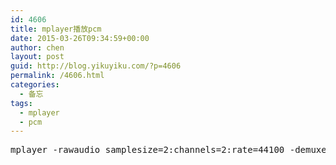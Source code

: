 ```yaml
---
id: 4606
title: mplayer播放pcm
date: 2015-03-26T09:34:59+00:00
author: chen
layout: post
guid: http://blog.yikuyiku.com/?p=4606
permalink: /4606.html
categories:
  - 备忘
tags:
  - mplayer
  - pcm
---
```

<pre>mplayer -rawaudio samplesize=2:channels=2:rate=44100 -demuxer rawaudio test_pcm_s16le.pcm
</pre>